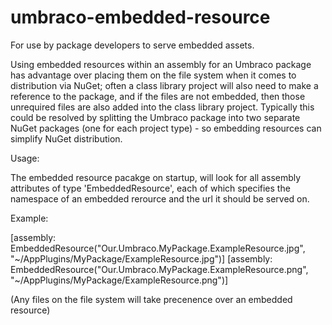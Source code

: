 # umbraco-embedded-resource
For use by package developers to serve embedded assets.

Using embedded resources within an assembly for an Umbraco package has advantage over placing them on the file system when it comes to distribution via NuGet; often a class library project will also need to make a reference to the package, and if the files are not embedded, then those unrequired files are also added into the class library project. Typically this could be resolved by splitting the Umbraco package into two separate NuGet packages (one for each project type) - so embedding resources can simplify NuGet distribution.

Usage:

The embedded resource pacakge on startup, will look for all assembly attributes of type 'EmbeddedResource', each of which specifies the namespace of an embedded rerource and the url it should be served on.

Example:

[assembly: EmbeddedResource("Our.Umbraco.MyPackage.ExampleResource.jpg", "~/AppPlugins/MyPackage/ExampleResource.jpg")]
[assembly: EmbeddedResource("Our.Umbraco.MyPackage.ExampleResource.png", "~/AppPlugins/MyPackage/ExampleResource.png")]

(Any files on the file system will take precenence over an embedded resource)
